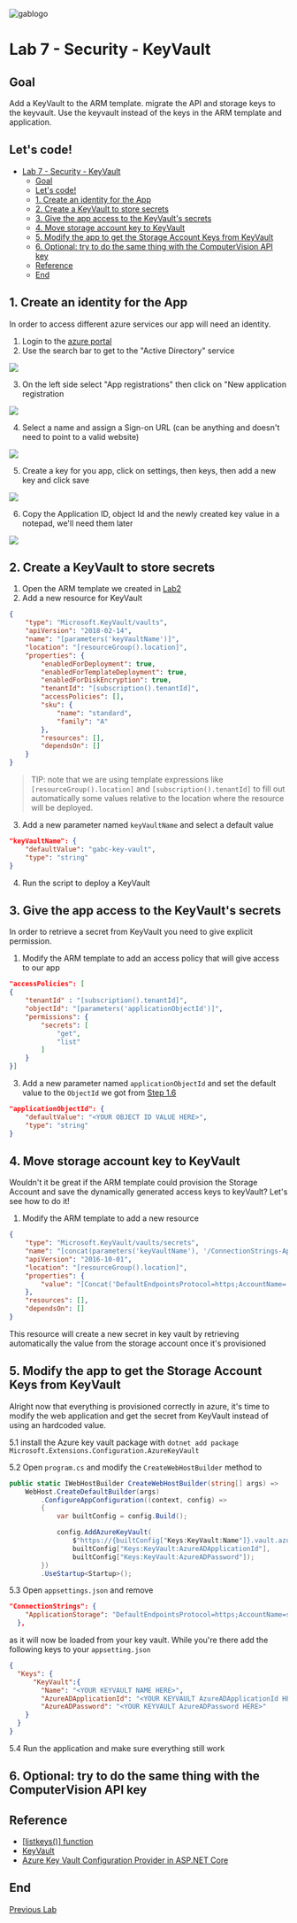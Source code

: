 ![gablogo][gablogo]

# Lab 7 - Security - KeyVault

## Goal

Add a KeyVault to the ARM template. migrate the API and storage keys to the keyvault. Use the keyvault instead of the keys in the ARM template and application.

## Let's code!

- [Lab 7 - Security - KeyVault](#lab-7---security---keyvault)
  - [Goal](#goal)
  - [Let's code!](#lets-code)
  - [1. Create an identity for the App](#1-create-an-identity-for-the-app)
  - [2. Create a KeyVault to store secrets](#2-create-a-keyvault-to-store-secrets)
  - [3. Give the app access to the KeyVault's secrets](#3-give-the-app-access-to-the-keyvaults-secrets)
  - [4. Move storage account key to KeyVault](#4-move-storage-account-key-to-keyvault)
  - [5. Modify the app to get the Storage Account Keys from KeyVault](#5-modify-the-app-to-get-the-storage-account-keys-from-keyvault)
  - [6. Optional: try to do the same thing with the ComputerVision API key](#6-optional-try-to-do-the-same-thing-with-the-computervision-api-key)
  - [Reference](#reference)
  - [End](#end)

## 1. Create an identity for the App

In order to access different azure services our app will need an identity.

1. Login to the [azure portal](https://portal.azure.com)
2. Use the search bar to get to the "Active Directory" service

![](medias/search-active-directory.png)

3. On the left side select "App registrations" then click on "New application registration

![](medias/select-app-registration.png)

4. Select a name and assign a Sign-on URL (can be anything and doesn't need to point to a valid website)

![](medias/create-form.png)

5. Create a key for you app, click on settings, then keys, then add a new key and click save

![](medias/create-key.png)

6. Copy the Application ID, object Id and the newly created key value in a notepad, we'll need them later

![](medias/app-values.png)

## 2. Create a KeyVault to store secrets

1. Open the ARM template we created in [Lab2](../Lab2/README.md)
1. Add a new resource for KeyVault

```json
{
    "type": "Microsoft.KeyVault/vaults",
    "apiVersion": "2018-02-14",
    "name": "[parameters('keyVaultName')]",
    "location": "[resourceGroup().location]",
    "properties": {
        "enabledForDeployment": true,
        "enabledForTemplateDeployment": true,
        "enabledForDiskEncryption": true,
        "tenantId": "[subscription().tenantId]",
        "accessPolicies": [],
        "sku": {
            "name": "standard",
            "family": "A"
        },
        "resources": [],
        "dependsOn": []
    }
}
```
> TIP: note that we are using template expressions like `[resourceGroup().location]` and `[subscription().tenantId]` to fill out automatically some values relative to the location where the resource will be deployed.
3. Add a new parameter named `keyVaultName` and select a default value

```json
"keyVaultName": {
    "defaultValue": "gabc-key-vault",
    "type": "string"
}
```

4. Run the script to deploy a KeyVault

## 3. Give the app access to the KeyVault's secrets
In order to retrieve a secret from KeyVault you need to give explicit permission.
1. Modify the ARM template to add an access policy that will give access to our app
```json
"accessPolicies": [
{
    "tenantId" : "[subscription().tenantId]",
    "objectId": "[parameters('applicationObjectId')]",
    "permissions": {
        "secrets": [
            "get",
            "list"
        ]
    }
}]
```
3. Add a new parameter named `applicationObjectId` and set the default value to the `ObjectId` we got from [Step 1.6](#1-Create-an-identity-for-the-App)

```json
"applicationObjectId": {
    "defaultValue": "<YOUR OBJECT ID VALUE HERE>",
    "type": "string"
}
```

## 4. Move storage account key to KeyVault
Wouldn't it be great if the ARM template could provision the Storage Account and save the dynamically generated access keys to keyVault? Let's see how to do it!
1. Modify the ARM template to add a new resource
```json
{
    "type": "Microsoft.KeyVault/vaults/secrets",
    "name": "[concat(parameters('keyVaultName'), '/ConnectionStrings-ApplicationStorage')]",
    "apiVersion": "2016-10-01",
    "location": "[resourceGroup().location]",
    "properties": {
        "value": "[Concat('DefaultEndpointsProtocol=https;AccountName=',variables('storageName'),';AccountKey=',listKeys(resourceId('Microsoft.Storage/storageAccounts', variables('storageName')), providers('Microsoft.Storage', 'storageAccounts').apiVersions[0]).keys[0].value)]"
    },
    "resources": [],
    "dependsOn": []
}
```

This resource will create a new secret in key vault by retrieving automatically the value from the storage account once it's provisioned

## 5. Modify the app to get the Storage Account Keys from KeyVault
Alright now that everything is provisioned correctly in azure, it's time to modify the web application and get the secret from KeyVault instead of using an hardcoded value.

5.1 install the Azure key vault package with `dotnet add package Microsoft.Extensions.Configuration.AzureKeyVault`

5.2 Open `program.cs` and modify the `CreateWebHostBuilder` method to
```csharp
public static IWebHostBuilder CreateWebHostBuilder(string[] args) =>
    WebHost.CreateDefaultBuilder(args)
        .ConfigureAppConfiguration((context, config) =>
        {
            var builtConfig = config.Build();

            config.AddAzureKeyVault(
                $"https://{builtConfig["Keys:KeyVault:Name"]}.vault.azure.net/",
                builtConfig["Keys:KeyVault:AzureADApplicationId"],
                builtConfig["Keys:KeyVault:AzureADPassword"]);
        })
        .UseStartup<Startup>();
```

5.3 Open `appsettings.json` and remove 
```json
"ConnectionStrings": {
    "ApplicationStorage": "DefaultEndpointsProtocol=https;AccountName=stgnzjquoqzu3sbs;AccountKey=JoPA4L7YY8abPoGHypGu2MLtR+dIk+39Pm14QWRjiuGm2fUMQopMy2dEpL98ESv8NomfDjY+wQlovfLcYgIv0w==;EndpointSuffix=core.windows.net"
  },
  ``` 
as it will now be loaded from your key vault.
While you're there add the following keys to your `appsetting.json`



```json
{
  "Keys": {
      "KeyVault":{
        "Name": "<YOUR KEYVAULT NAME HERE>",
        "AzureADApplicationId": "<YOUR KEYVAULT AzureADApplicationId HERE>",
        "AzureADPassword": "<YOUR KEYVAULT AzureADPassword HERE>"
    }
  }
}
```


5.4 Run the application and make sure everything still work


## 6. Optional: try to do the same thing with the ComputerVision API key 


## Reference

- [[listkeys()] function](https://docs.microsoft.com/en-us/rest/api/storagerp/storageaccounts/listkeys?WT.mc_id=globalazure-github-frbouche)
- [KeyVault](https://azure.microsoft.com/en-ca/services/key-vault/?WT.mc_id=globalazure-github-frbouche)
- [Azure Key Vault Configuration Provider in ASP.NET Core](https://docs.microsoft.com/en-us/aspnet/core/security/key-vault-configuration?WT.mc_id=globalazure-github-frbouche&view=aspnetcore-2.2)

## End

[Previous Lab](../Lab6/README.md)

[gablogo]: ../medias/GlobalAzureBootcamp2019.png "Global Azure Bootcamp 2019"
